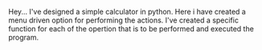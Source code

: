Hey... I've designed a simple calculator in python. Here i have created a menu driven option for performing the actions. I've created a specific function for each of the opertion that is to be performed and executed the program.

